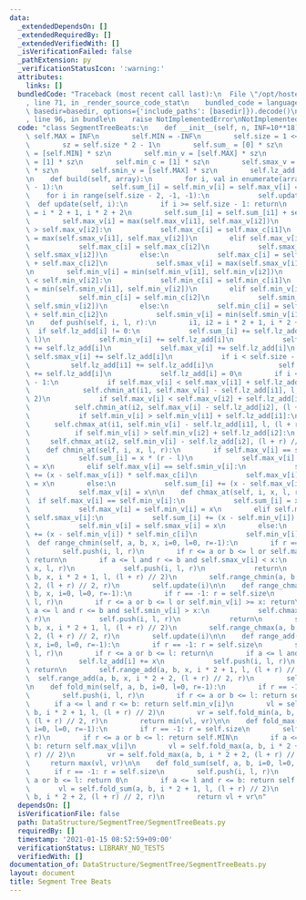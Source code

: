 ```yaml
---
data:
  _extendedDependsOn: []
  _extendedRequiredBy: []
  _extendedVerifiedWith: []
  _isVerificationFailed: false
  _pathExtension: py
  _verificationStatusIcon: ':warning:'
  attributes:
    links: []
  bundledCode: "Traceback (most recent call last):\n  File \"/opt/hostedtoolcache/Python/3.10.5/x64/lib/python3.10/site-packages/onlinejudge_verify/documentation/build.py\"\
    , line 71, in _render_source_code_stat\n    bundled_code = language.bundle(stat.path,\
    \ basedir=basedir, options={'include_paths': [basedir]}).decode()\n  File \"/opt/hostedtoolcache/Python/3.10.5/x64/lib/python3.10/site-packages/onlinejudge_verify/languages/python.py\"\
    , line 96, in bundle\n    raise NotImplementedError\nNotImplementedError\n"
  code: "class SegmentTreeBeats:\n    def __init__(self, n, INF=10**18):\n       \
    \ self.MAX = INF\n        self.MIN = -INF\n        self.size = 1 << (n - 1).bit_length()\n\
    \        sz = self.size * 2 - 1\n        self.sum_ = [0] * sz\n        self.max_v\
    \ = [self.MIN] * sz\n        self.min_v = [self.MAX] * sz\n        self.max_c\
    \ = [1] * sz\n        self.min_c = [1] * sz\n        self.smax_v = [self.MIN]\
    \ * sz\n        self.smin_v = [self.MAX] * sz\n        self.lz_add = [0] * sz\n\
    \n    def build(self, array):\n        for i, val in enumerate(array, self.size\
    \ - 1):\n            self.sum_[i] = self.min_v[i] = self.max_v[i] = val\n    \
    \    for i in range(self.size - 2, -1, -1):\n            self.update(i)\n\n  \
    \  def update(self, i):\n        if i >= self.size - 1: return\n        i1, i2\
    \ = i * 2 + 1, i * 2 + 2\n        self.sum_[i] = self.sum_[i1] + self.sum_[i2]\n\
    \        self.max_v[i] = max(self.max_v[i1], self.max_v[i2])\n        if self.max_v[i1]\
    \ > self.max_v[i2]:\n            self.max_c[i] = self.max_c[i1]\n            self.smax_v[i]\
    \ = max(self.smax_v[i1], self.max_v[i2])\n        elif self.max_v[i1] < self.max_v[i2]:\n\
    \            self.max_c[i] = self.max_c[i2]\n            self.smax_v[i] = max(self.max_v[i1],\
    \ self.smax_v[i2])\n        else:\n            self.max_c[i] = self.max_c[i1]\
    \ + self.max_c[i2]\n            self.smax_v[i] = max(self.smax_v[i1], self.smax_v[i2])\n\
    \n        self.min_v[i] = min(self.min_v[i1], self.min_v[i2])\n        if self.min_v[i1]\
    \ < self.min_v[i2]:\n            self.min_c[i] = self.min_c[i1]\n            self.smin_v[i]\
    \ = min(self.smin_v[i1], self.min_v[i2])\n        elif self.min_v[i1] > self.min_v[i2]:\n\
    \            self.min_c[i] = self.min_c[i2]\n            self.smin_v[i] = min(self.min_v[i1],\
    \ self.smin_v[i2])\n        else:\n            self.min_c[i] = self.min_c[i1]\
    \ + self.min_c[i2]\n            self.smin_v[i] = min(self.smin_v[i1], self.smin_v[i2])\n\
    \n    def push(self, i, l, r):\n        i1, i2 = i * 2 + 1, i * 2 + 2\n      \
    \  if self.lz_add[i] != 0:\n            self.sum_[i] += self.lz_add[i] * (r -\
    \ l)\n            self.min_v[i] += self.lz_add[i]\n            self.smin_v[i]\
    \ += self.lz_add[i]\n            self.max_v[i] += self.lz_add[i]\n           \
    \ self.smax_v[i] += self.lz_add[i]\n            if i < self.size - 1:\n      \
    \          self.lz_add[i1] += self.lz_add[i]\n                self.lz_add[i2]\
    \ += self.lz_add[i]\n            self.lz_add[i] = 0\n        if i < self.size\
    \ - 1:\n            if self.max_v[i] < self.max_v[i1] + self.lz_add[i1]:\n   \
    \             self.chmin_at(i1, self.max_v[i] - self.lz_add[i1], l, (l + r) //\
    \ 2)\n            if self.max_v[i] < self.max_v[i2] + self.lz_add[i2]:\n     \
    \           self.chmin_at(i2, self.max_v[i] - self.lz_add[i2], (l + r) // 2, r)\n\
    \            if self.min_v[i] > self.min_v[i1] + self.lz_add[i1]:\n          \
    \      self.chmax_at(i1, self.min_v[i] - self.lz_add[i1], l, (l + r) // 2)\n \
    \           if self.min_v[i] > self.min_v[i2] + self.lz_add[i2]:\n           \
    \     self.chmax_at(i2, self.min_v[i] - self.lz_add[i2], (l + r) // 2, r)\n\n\
    \    def chmin_at(self, i, x, l, r):\n        if self.max_v[i] == self.min_v[i]:\n\
    \            self.sum_[i] = x * (r - l)\n            self.max_v[i] = self.min_v[i]\
    \ = x\n        elif self.max_v[i] == self.smin_v[i]:\n            self.sum_[i]\
    \ += (x - self.max_v[i]) * self.max_c[i]\n            self.max_v[i] = self.smin_v[i]\
    \ = x\n        else:\n            self.sum_[i] += (x - self.max_v[i]) * self.max_c[i]\n\
    \            self.max_v[i] = x\n\n    def chmax_at(self, i, x, l, r):\n      \
    \  if self.max_v[i] == self.min_v[i]:\n            self.sum_[i] = x * (r - l)\n\
    \            self.max_v[i] = self.min_v[i] = x\n        elif self.min_v[i] ==\
    \ self.smax_v[i]:\n            self.sum_[i] += (x - self.min_v[i]) * self.min_c[i]\n\
    \            self.min_v[i] = self.smax_v[i] = x\n        else:\n            self.sum_[i]\
    \ += (x - self.min_v[i]) * self.min_c[i]\n            self.min_v[i] = x\n\n  \
    \  def range_chmin(self, a, b, x, i=0, l=0, r=-1):\n        if r == -1: r = self.size\n\
    \        self.push(i, l, r)\n        if r <= a or b <= l or self.max_v[i] <= x:\
    \ return\n        if a <= l and r <= b and self.smax_v[i] < x:\n            self.chmin_at(i,\
    \ x, l, r)\n            self.push(i, l, r)\n            return\n        self.range_chmin(a,\
    \ b, x, i * 2 + 1, l, (l + r) // 2)\n        self.range_chmin(a, b, x, i * 2 +\
    \ 2, (l + r) // 2, r)\n        self.update(i)\n\n    def range_chmax(self, a,\
    \ b, x, i=0, l=0, r=-1):\n        if r == -1: r = self.size\n        self.push(i,\
    \ l, r)\n        if r <= a or b <= l or self.min_v[i] >= x: return\n        if\
    \ a <= l and r <= b and self.smin_v[i] > x:\n            self.chmax_at(i, x, l,\
    \ r)\n            self.push(i, l, r)\n            return\n        self.range_chmax(a,\
    \ b, x, i * 2 + 1, l, (l + r) // 2)\n        self.range_chmax(a, b, x, i * 2 +\
    \ 2, (l + r) // 2, r)\n        self.update(i)\n\n    def range_add(self, a, b,\
    \ x, i=0, l=0, r=-1):\n        if r == -1: r = self.size\n        self.push(i,\
    \ l, r)\n        if r <= a or b <= l: return\n        if a <= l and r <= b:\n\
    \            self.lz_add[i] += x\n            self.push(i, l, r)\n           \
    \ return\n        self.range_add(a, b, x, i * 2 + 1, l, (l + r) // 2)\n      \
    \  self.range_add(a, b, x, i * 2 + 2, (l + r) // 2, r)\n        self.update(i)\n\
    \n    def fold_min(self, a, b, i=0, l=0, r=-1):\n        if r == -1: r = self.size\n\
    \        self.push(i, l, r)\n        if r <= a or b <= l: return self.MAX\n  \
    \      if a <= l and r <= b: return self.min_v[i]\n        vl = self.fold_min(a,\
    \ b, i * 2 + 1, l, (l + r) // 2)\n        vr = self.fold_min(a, b, i * 2 + 2,\
    \ (l + r) // 2, r)\n        return min(vl, vr)\n\n    def fold_max(self, a, b,\
    \ i=0, l=0, r=-1):\n        if r == -1: r = self.size\n        self.push(i, l,\
    \ r)\n        if r <= a or b <= l: return self.MIN\n        if a <= l and r <=\
    \ b: return self.max_v[i]\n        vl = self.fold_max(a, b, i * 2 + 1, l, (l +\
    \ r) // 2)\n        vr = self.fold_max(a, b, i * 2 + 2, (l + r) // 2, r)\n   \
    \     return max(vl, vr)\n\n    def fold_sum(self, a, b, i=0, l=0, r=-1):\n  \
    \      if r == -1: r = self.size\n        self.push(i, l, r)\n        if r <=\
    \ a or b <= l: return 0\n        if a <= l and r <= b: return self.sum_[i]\n \
    \       vl = self.fold_sum(a, b, i * 2 + 1, l, (l + r) // 2)\n        vr = self.fold_sum(a,\
    \ b, i * 2 + 2, (l + r) // 2, r)\n        return vl + vr\n"
  dependsOn: []
  isVerificationFile: false
  path: DataStructure/SegmentTree/SegmentTreeBeats.py
  requiredBy: []
  timestamp: '2021-01-15 08:52:59+09:00'
  verificationStatus: LIBRARY_NO_TESTS
  verifiedWith: []
documentation_of: DataStructure/SegmentTree/SegmentTreeBeats.py
layout: document
title: Segment Tree Beats
---
```

